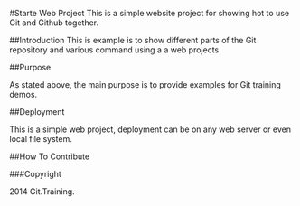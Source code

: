 #Starte Web Project
This is a simple website project for showing hot to use Git and Github together.

##Introduction
This is example is to show different parts of the Git repository and various command using a a web projects

##Purpose

As stated above, the main purpose is to provide examples for Git training demos.

##Deployment

This is a simple web project, deployment can be on any web server or even local file system.

##How To Contribute

###Copyright 

2014 Git.Training.
